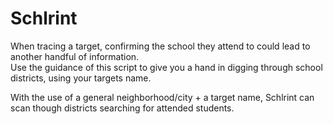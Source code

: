 # Schlrint
When tracing a target, confirming the school they attend to could lead to another handful of information. <br />
Use the guidance of this script to give you a hand in digging through school districts, using your targets name. <br />

With the use of a general neighborhood/city + a target name, Schlrint can scan though districts searching for attended students.  <br />
